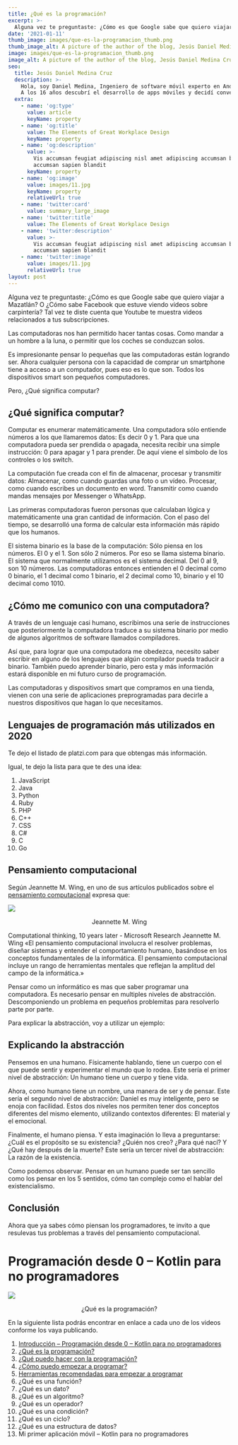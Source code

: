 ```yaml
---
title: ¿Qué es la programación?
excerpt: >-
  Alguna vez te preguntaste: ¿Cómo es que Google sabe que quiero viajar a Mazatlán? O ¿Cómo sabe Facebook que estuve viendo videos sobre carpintería? Tal vez te diste cuenta que Youtube te muestra videos relacionados a tus subscripciones.
date: '2021-01-11'
thumb_image: images/que-es-la-programacion_thumb.png
thumb_image_alt: A picture of the author of the blog, Jesús Daniel Medina Cruz
image: images/que-es-la-programacion_thumb.png
image_alt: A picture of the author of the blog, Jesús Daniel Medina Cruz
seo:
  title: Jesús Daniel Medina Cruz
  description: >-
    Hola, soy Daniel Medina, Ingeniero de software móvil experto en Android. 
    A los 16 años descubrí el desarrollo de apps móviles y decidí convertirlo en mi profesión.
  extra:
    - name: 'og:type'
      value: article
      keyName: property
    - name: 'og:title'
      value: The Elements of Great Workplace Design
      keyName: property
    - name: 'og:description'
      value: >-
        Vis accumsan feugiat adipiscing nisl amet adipiscing accumsan blandit
        accumsan sapien blandit
      keyName: property
    - name: 'og:image'
      value: images/11.jpg
      keyName: property
      relativeUrl: true
    - name: 'twitter:card'
      value: summary_large_image
    - name: 'twitter:title'
      value: The Elements of Great Workplace Design
    - name: 'twitter:description'
      value: >-
        Vis accumsan feugiat adipiscing nisl amet adipiscing accumsan blandit
        accumsan sapien blandit
    - name: 'twitter:image'
      value: images/11.jpg
      relativeUrl: true
layout: post
---
```


Alguna vez te preguntaste: ¿Cómo es que Google sabe que quiero viajar a Mazatlán? O ¿Cómo sabe Facebook que estuve viendo videos sobre carpintería? Tal vez te diste cuenta que Youtube te muestra videos relacionados a tus subscripciones.

Las computadoras nos han permitido hacer tantas cosas. Como mandar a un hombre a la luna, o permitir que los coches se conduzcan solos.

Es impresionante pensar lo pequeñas que las computadoras están logrando ser. Ahora cualquier persona con la capacidad de comprar un smartphone tiene a acceso a un computador, pues eso es lo que son. Todos los dispositivos smart son pequeños computadores.

Pero, ¿Qué significa computar?

## ¿Qué significa computar?
Computar es enumerar matemáticamente. Una computadora sólo entiende números a los que llamaremos datos: Es decir 0 y 1. Para que una computadora pueda ser prendida o apagada, necesita recibir una simple instrucción: 0 para apagar y 1 para prender. De aquí viene el símbolo de los controles o los switch.

La computación fue creada con el fin de almacenar, procesar y transmitir datos: Almacenar, como cuando guardas una foto o un vídeo. Procesar, como cuando escribes un documento en word. Transmitir como cuando mandas mensajes por Messenger o WhatsApp.

Las primeras computadoras fueron personas que calculaban lógica y matemáticamente una gran cantidad de información. Con el paso del tiempo, se desarrolló una forma de calcular esta información más rápido que los humanos.

El sistema binario es la base de la computación: Sólo piensa en los números. El 0 y el 1. Son sólo 2 números. Por eso se llama sistema binario. El sistema que normalmente utilizamos es el sistema decimal. Del 0 al 9, son 10 números. Las computadoras entonces entienden el 0 decimal como 0 binario, el 1 decimal como 1 binario, el 2 decimal como 10, binario y el 10 decimal como 1010.

## ¿Cómo me comunico con una computadora?
A través de un lenguaje casi humano, escribimos una serie de instrucciones que posteriormente la computadora traduce a su sistema binario por medio de algunos algoritmos de software llamados compiladores.

Así que, para lograr que una computadora me obedezca, necesito saber escribir en alguno de los lenguajes que algún compilador pueda traducir a binario. También puedo aprender binario, pero esta y más información estará disponible en mi futuro curso de programación.

Las computadoras y dispositivos smart que compramos en una tienda, vienen con una serie de aplicaciones preprogramadas para decirle a nuestros dispositivos que hagan lo que necesitamos.

## Lenguajes de programación más utilizados en 2020
Te dejo el listado de platzi.com para que obtengas más información.

Igual, te dejo la lista para que te des una idea:

1. JavaScript
2. Java
3. Python
4. Ruby
5. PHP
6. C++
7. CSS
8. C#
9. C
10. Go

## Pensamiento computacional
Según Jeannette M. Wing, en uno de sus artículos publicados sobre el [pensamiento computacional](https://www.researchgate.net/publication/274309848_Computational_Thinking) expresa que:

<div class="centered-image">
  <img src="../../../../images/jeannette-m_thumb.jpeg" class="post-image">
  </img>
  <p align="center">Jeannette M. Wing</p>
</div>

Computational thinking, 10 years later - Microsoft Research
Jeannette M. Wing
«El pensamiento computacional involucra el resolver problemas, diseñar sistemas y entender el comportamiento humano, basándose en los conceptos fundamentales de la informática. El pensamiento computacional incluye un rango de herramientas mentales que reflejan la amplitud del campo de la informática.»

Pensar como un informático es mas que saber programar una computadora. Es necesario pensar en multiples niveles de abstracción. Descomponiendo un problema en pequeños problemitas para resolverlo parte por parte.

Para explicar la abstracción, voy a utilizar un ejemplo:

## Explicando la abstracción
Pensemos en una humano. Físicamente hablando, tiene un cuerpo con el que puede sentir y experimentar el mundo que lo rodea. Este sería el primer nivel de abstracción: Un humano tiene un cuerpo y tiene vida.

Ahora, como humano tiene un nombre, una manera de ser y de pensar. Este sería el segundo nivel de abstracción: Daniel es muy inteligente, pero se enoja con facilidad. Estos dos niveles nos permiten tener dos conceptos diferentes del mismo elemento, utilizando contextos diferentes: El material y el emocional.

Finalmente, el humano piensa. Y esta imaginación lo lleva a preguntarse: ¿Cuál es el propósito se su existencia? ¿Quién nos creo? ¿Para qué nací? Y ¿Qué hay después de la muerte? Este sería un tercer nivel de abstracción: La razón de la existencia.

Como podemos observar. Pensar en un humano puede ser tan sencillo como los pensar en los 5 sentidos, cómo tan complejo como el hablar del existencialismo.

## Conclusión
Ahora que ya sabes cómo piensan los programadores, te invito a que resulevas tus problemas a través del pensamiento computacional.

# Programación desde 0 – Kotlin para no programadores

<div class="centered-image">
  <a href="https://www.youtube.com/watch?v=kKRW_cUl2Ro" target="_blank">
    <img src="../../../images/que-es-la-programacion_thumb.png" class="post-image">
    </img>
  </a>
  <p align="center">¿Qué es la programación?</p>
</div>

En la siguiente lista podrás encontrar en enlace a cada uno de los videos conforme los vaya publicando.

1. [Introducción – Programación desde 0 – Kotlin para no programadores](https://www.youtube.com/watch?v=7hLysDKu814&t=1s)
2. [¿Qué es la programación?](https://www.youtube.com/watch?v=kKRW_cUl2Ro)
3. [¿Qué puedo hacer con la programación?](https://www.youtube.com/watch?v=oLiAZmoZutE&t=10s)
4. [¿Cómo puedo empezar a programar?](https://www.youtube.com/watch?v=GabLhoyijwc)
5. [Herramientas recomendadas para empezar a programar](https://www.youtube.com/watch?v=Y0eq8x4dL00)
6. ¿Qué es una función?
7. ¿Qué es un dato?
8. ¿Qué es un algoritmo?
9. ¿Qué es un operador?
10. ¿Qué es una condición?
11. ¿Qué es un ciclo?
12. ¿Qué es una estructura de datos?
13. Mi primer aplicación móvil – Kotlin para no programadores